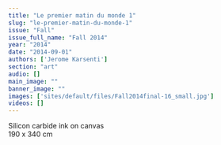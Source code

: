```yaml
---
title: "Le premier matin du monde 1"
slug: "le-premier-matin-du-monde-1"
issue: "Fall"
issue_full_name: "Fall 2014"
year: "2014"
date: "2014-09-01"
authors: ['Jerome Karsenti']
section: "art"
audio: []
main_image: ""
banner_image: ""
images: ['sites/default/files/Fall2014final-16_small.jpg']
videos: []
---
```

Silicon carbide ink on canvas  
190 x 340 cm

